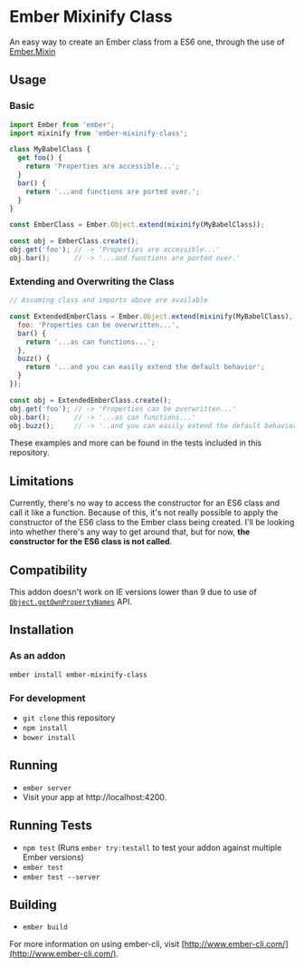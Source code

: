 # Ember Mixinify Class

An easy way to create an Ember class from a ES6 one, through the use of [Ember.Mixin](http://emberjs.com/api/classes/Ember.Mixin.html)

## Usage

### Basic

```javascript
import Ember from 'ember';
import mixinify from 'ember-mixinify-class';

class MyBabelClass {
  get foo() {
    return 'Properties are accessible...';
  }
  bar() {
    return '...and functions are ported over.';
  }
}

const EmberClass = Ember.Object.extend(mixinify(MyBabelClass));

const obj = EmberClass.create();
obj.get('foo'); // -> 'Properties are accessible...'
obj.bar();      // -> '...and functions are ported over.'
```

### Extending and Overwriting the Class

```javascript
// Assuming class and imports above are available

const ExtendedEmberClass = Ember.Object.extend(mixinify(MyBabelClass), {
  foo: 'Properties can be overwritten...',
  bar() {
    return '...as can functions...';
  },
  buzz() {
    return '...and you can easily extend the default behavior';
  }
});

const obj = ExtendedEmberClass.create();
obj.get('foo'); // -> 'Properties can be overwritten...'
obj.bar();      // -> '...as can functions...'
obj.buzz();     // -> '..and you can easily extend the default behavior'
```

These examples and more can be found in the tests included in this repository.

## Limitations

Currently, there's no way to access the constructor for an ES6 class and call it like a function.  Because of this, it's not really possible to apply the constructor of the ES6 class to the Ember class being created.  I'll be looking into whether there's any way to get around that, but for now, **the constructor for the ES6 class is not called**.

## Compatibility

This addon doesn't work on IE versions lower than 9 due to use of [`Object.getOwnPropertyNames`](https://developer.mozilla.org/en-US/docs/Web/JavaScript/Reference/Global_Objects/Object/getOwnPropertyNames) API.

## Installation

### As an addon

```bash
ember install ember-mixinify-class
```

### For development

* `git clone` this repository
* `npm install`
* `bower install`

## Running

* `ember server`
* Visit your app at http://localhost:4200.

## Running Tests

* `npm test` (Runs `ember try:testall` to test your addon against multiple Ember versions)
* `ember test`
* `ember test --server`

## Building

* `ember build`

For more information on using ember-cli, visit [http://www.ember-cli.com/](http://www.ember-cli.com/).

